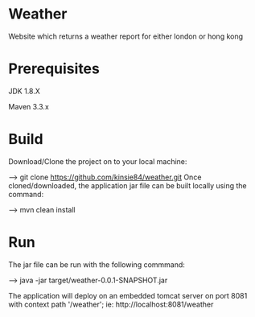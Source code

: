 # Weather
Website which returns a weather report for either london or hong kong

# Prerequisites

JDK 1.8.X

Maven 3.3.x

# Build

Download/Clone the project on to your local machine:

--> git clone https://github.com/kinsie84/weather.git
Once cloned/downloaded, the application jar file can be built locally using the command: 

--> mvn clean install

# Run
The jar file can be run with the following commmand:

--> java -jar target/weather-0.0.1-SNAPSHOT.jar

The application will deploy on an embedded tomcat server on port 8081 with context path '/weather';
ie: http://localhost:8081/weather
